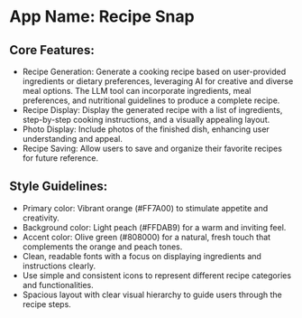 # **App Name**: Recipe Snap

## Core Features:

- Recipe Generation: Generate a cooking recipe based on user-provided ingredients or dietary preferences, leveraging AI for creative and diverse meal options. The LLM tool can incorporate ingredients, meal preferences, and nutritional guidelines to produce a complete recipe.
- Recipe Display: Display the generated recipe with a list of ingredients, step-by-step cooking instructions, and a visually appealing layout.
- Photo Display: Include photos of the finished dish, enhancing user understanding and appeal.
- Recipe Saving: Allow users to save and organize their favorite recipes for future reference.

## Style Guidelines:

- Primary color: Vibrant orange (#FF7A00) to stimulate appetite and creativity.
- Background color: Light peach (#FFDAB9) for a warm and inviting feel.
- Accent color: Olive green (#808000) for a natural, fresh touch that complements the orange and peach tones.
- Clean, readable fonts with a focus on displaying ingredients and instructions clearly.
- Use simple and consistent icons to represent different recipe categories and functionalities.
- Spacious layout with clear visual hierarchy to guide users through the recipe steps.